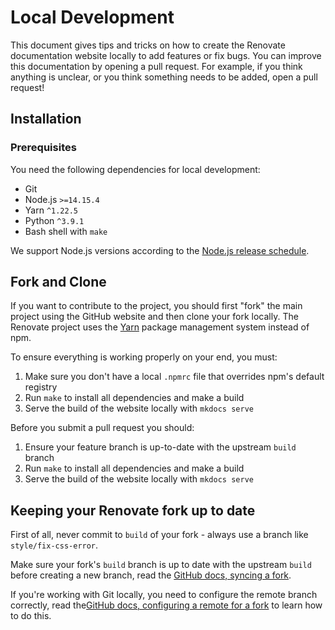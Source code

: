 # Local Development

This document gives tips and tricks on how to create the Renovate documentation website locally to add features or fix bugs.
You can improve this documentation by opening a pull request.
For example, if you think anything is unclear, or you think something needs to be added, open a pull request!

## Installation

### Prerequisites

You need the following dependencies for local development:

- Git
- Node.js `>=14.15.4`
- Yarn `^1.22.5`
- Python `^3.9.1`
- Bash shell with `make`

We support Node.js versions according to the [Node.js release schedule](https://github.com/nodejs/Release#release-schedule).

## Fork and Clone

If you want to contribute to the project, you should first "fork" the main project using the GitHub website and then clone your fork locally.
The Renovate project uses the [Yarn](https://github.com/yarnpkg/yarn) package management system instead of npm.

To ensure everything is working properly on your end, you must:

1. Make sure you don't have a local `.npmrc` file that overrides npm's default registry
1. Run `make` to install all dependencies and make a build
1. Serve the build of the website locally with `mkdocs serve`

Before you submit a pull request you should:

1. Ensure your feature branch is up-to-date with the upstream `build` branch
1. Run `make` to install all dependencies and make a build
1. Serve the build of the website locally with `mkdocs serve`

## Keeping your Renovate fork up to date

First of all, never commit to `build` of your fork - always use a branch like `style/fix-css-error`.

Make sure your fork's `build` branch is up to date with the upstream `build` before creating a new branch, read the [GitHub docs, syncing a fork](https://help.github.com/articles/syncing-a-fork/).

If you're working with Git locally, you need to configure the remote branch correctly, read the[GitHub docs, configuring a remote for a fork](https://help.github.com/articles/configuring-a-remote-for-a-fork/) to learn how to do this.
